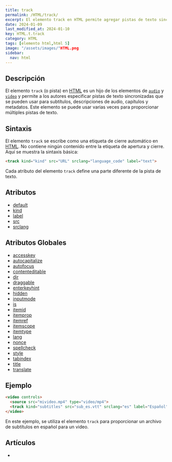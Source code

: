 ```yaml
---
title: track
permalink: /HTML/track/
excerpt: El elemento track en HTML permite agregar pistas de texto sincronizadas para subtítulos, descripciones de audio, capítulos y metadatos en videos y audios. Utilizado en combinación con los elementos audio y video.
date: 2024-01-09
last_modified_at: 2024-01-10
key: HTML.t.track
category: HTML
tags: [elemento html,html 5]
image: "/assets/images/"HTML.png
sidebar:
  nav: html
---
```


## Descripción


El elemento `track` (o pista) en [HTML](https://www.manualweb.net/html/) es un hijo de los elementos de [`audio`](https://www.w3api.com/HTML/audio/) y [`video`](https://www.w3api.com/HTML/video/) y permite a los autores especificar pistas de texto sincronizadas que se pueden usar para subtítulos, descripciones de audio, capítulos y metadatos. Este elemento se puede usar varias veces para proporcionar múltiples pistas de texto.


## Sintaxis


El elemento `track` se escribe como una etiqueta de cierre automático en [HTML](https://www.manualweb.net/html/). No contiene ningún contenido entre la etiqueta de apertura y cierre. Aquí se muestra la sintaxis básica:


```html
<track kind="kind" src="URL" srclang="language_code" label="text">

```


Cada atributo del elemento `track` define una parte diferente de la pista de texto.


## Atributos

- [default](https://www.w3api.com/HTML/track/default/)
- [kind](https://www.w3api.com/HTML/track/kind/)
- [label](https://www.w3api.com/HTML/track/label/)
- [src](https://www.w3api.com/HTML/track/src/)
- [srclang](https://www.w3api.com/HTML/track/srclang/)

## Atributos Globales

- [accesskey](https://www.w3api.com/HTML/accesskey/)
- [autocapitalize](https://www.w3api.com/HTML/autocapitalize/)
- [autofocus](https://www.w3api.com/HTML/autofocus/)
- [contenteditable](https://www.w3api.com/HTML/contenteditable/)
- [dir](https://www.w3api.com/HTML/dir/)
- [draggable](https://www.w3api.com/HTML/draggable/)
- [enterkeyhint](https://www.w3api.com/HTML/enterkeyhint/)
- [hidden](https://www.w3api.com/HTML/hidden/)
- [inputmode](https://www.w3api.com/HTML/inputmode/)
- [is](https://www.w3api.com/HTML/is/)
- [itemid](https://www.w3api.com/HTML/itemid/)
- [itemprop](https://www.w3api.com/HTML/itemprop/)
- [itemref](https://www.w3api.com/HTML/itemref/)
- [itemscope](https://www.w3api.com/HTML/itemscope/)
- [itemtype](https://www.w3api.com/HTML/itemtype/)
- [lang](https://www.w3api.com/HTML/lang/)
- [nonce](https://www.w3api.com/HTML/nonce/)
- [spellcheck](https://www.w3api.com/HTML/spellcheck/)
- [style](https://www.w3api.com/HTML/style/)
- [tabindex](https://www.w3api.com/HTML/tabindex/)
- [title](https://www.w3api.com/HTML/title/)
- [translate](https://www.w3api.com/HTML/translate/)

## Ejemplo


```html
<video controls>
  <source src="mivideo.mp4" type="video/mp4">
  <track kind="subtitles" src="sub_es.vtt" srclang="es" label="Español">
</video>

```


En este ejemplo, se utiliza el elemento `track` para proporcionar un archivo de subtítulos en español para un video.


## Artículos

- 
